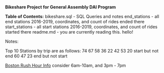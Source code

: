 **Bikeshare Project for General Assembly DAI Program**

**Table of Contents:**
bikeshare.sql - SQL Queries and notes
end_stations - all end stations 2016-2019, coordinates, and count of rides ended there
start_stations - all start stations 2016-2019, coordinates, and count of rides started there
readme.md - you are currently reading this. hello!

Notes:

Top 10 Stations by trip are as follows: 
74
67
58
36
22
42
53
20 start but not end
60
47
23 end but not start


[Boston Rush Hour Info](https://www.ctps.org/subjects/traffic-volumes#:~:text=Abstract-,Average%20weekday%20daily%20traffic%20(AWDT)%20volumes%20and%20peak%20period%20hourly,Hopkinton%20and%20Route%20110%2C%20Chelmsford.)
consider 6am-10am, and 3pm - 7pm

